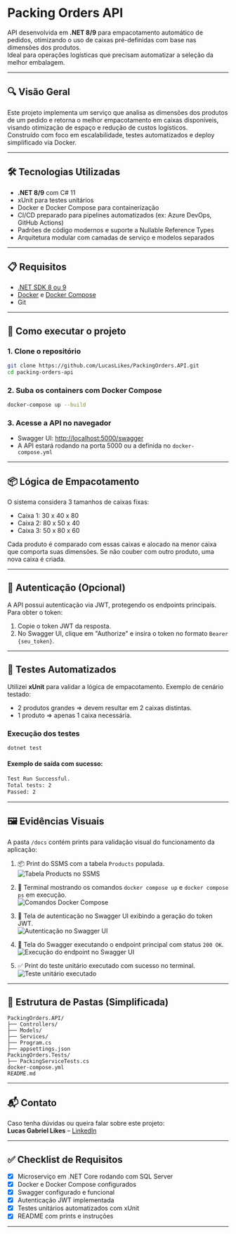 # Packing Orders API

API desenvolvida em **.NET 8/9** para empacotamento automático de pedidos, otimizando o uso de caixas pré-definidas com base nas dimensões dos produtos.  
Ideal para operações logísticas que precisam automatizar a seleção da melhor embalagem.

---

## 🔍 Visão Geral

Este projeto implementa um serviço que analisa as dimensões dos produtos de um pedido e retorna o melhor empacotamento em caixas disponíveis, visando otimização de espaço e redução de custos logísticos.  
Construído com foco em escalabilidade, testes automatizados e deploy simplificado via Docker.

---

## 🛠️ Tecnologias Utilizadas

- **.NET 8/9** com C# 11  
- xUnit para testes unitários  
- Docker e Docker Compose para containerização  
- CI/CD preparado para pipelines automatizados (ex: Azure DevOps, GitHub Actions)  
- Padrões de código modernos e suporte a Nullable Reference Types  
- Arquitetura modular com camadas de serviço e modelos separados  

---

## 📋 Requisitos

- [.NET SDK 8 ou 9](https://dotnet.microsoft.com/en-us/download)  
- [Docker](https://docs.docker.com/get-docker/) e [Docker Compose](https://docs.docker.com/compose/install/)  
- Git  

---

## 🚀 Como executar o projeto

### 1. Clone o repositório

```bash
git clone https://github.com/LucasLikes/PackingOrders.API.git
cd packing-orders-api
```

### 2. Suba os containers com Docker Compose

```bash
docker-compose up --build
```

### 3. Acesse a API no navegador

- Swagger UI: [http://localhost:5000/swagger](http://localhost:5000/swagger)  
- A API estará rodando na porta 5000 ou a definida no `docker-compose.yml`

---

## 📦 Lógica de Empacotamento

O sistema considera 3 tamanhos de caixas fixas:

- Caixa 1: 30 x 40 x 80  
- Caixa 2: 80 x 50 x 40  
- Caixa 3: 50 x 80 x 60  

Cada produto é comparado com essas caixas e alocado na menor caixa que comporta suas dimensões. Se não couber com outro produto, uma nova caixa é criada.

---

## 🔐 Autenticação (Opcional)

A API possui autenticação via JWT, protegendo os endpoints principais. Para obter o token:

1. Copie o token JWT da resposta.
3. No Swagger UI, clique em "Authorize" e insira o token no formato `Bearer {seu_token}`.

---

## 🧪 Testes Automatizados

Utilizei **xUnit** para validar a lógica de empacotamento. Exemplo de cenário testado:

- 2 produtos grandes => devem resultar em 2 caixas distintas.  
- 1 produto => apenas 1 caixa necessária.  

### Execução dos testes

```bash
dotnet test
```

#### Exemplo de saída com sucesso:

```bash
Test Run Successful.
Total tests: 2
Passed: 2
```

---

## 🖼️ Evidências Visuais

A pasta `/docs` contém prints para validação visual do funcionamento da aplicação:

1. 📦 Print do SSMS com a tabela `Products` populada.  
   ![Tabela Products no SSMS](docs/SSMS.png)

2. 🐳 Terminal mostrando os comandos `docker compose up` e `docker compose ps` em execução.  
   ![Comandos Docker Compose](docs/Docker.png)

3. 🔐 Tela de autenticação no Swagger UI exibindo a geração do token JWT.  
   ![Autenticação no Swagger UI](docs/Auth.png)

4. 📘 Tela do Swagger executando o endpoint principal com status `200 OK`.  
   ![Execução do endpoint no Swagger UI](docs/UISwagger.png)

5. ✅ Print do teste unitário executado com sucesso no terminal.  
   ![Teste unitário executado](docs/xUnit.png)


---

## 📁 Estrutura de Pastas (Simplificada)

```
PackingOrders.API/
├── Controllers/
├── Models/
├── Services/
├── Program.cs
├── appsettings.json
PackingOrders.Tests/
├── PackingServiceTests.cs
docker-compose.yml
README.md
```

---

## 📬 Contato

Caso tenha dúvidas ou queira falar sobre este projeto:  
**Lucas Gabriel Likes** – [LinkedIn](https://www.linkedin.com/in/lucas-gabriel-likes-06a2b9182/)

---

## ✅ Checklist de Requisitos

- [x] Microserviço em .NET Core rodando com SQL Server
- [x] Docker e Docker Compose configurados
- [x] Swagger configurado e funcional
- [x] Autenticação JWT implementada
- [x] Testes unitários automatizados com xUnit
- [x] README com prints e instruções

---

